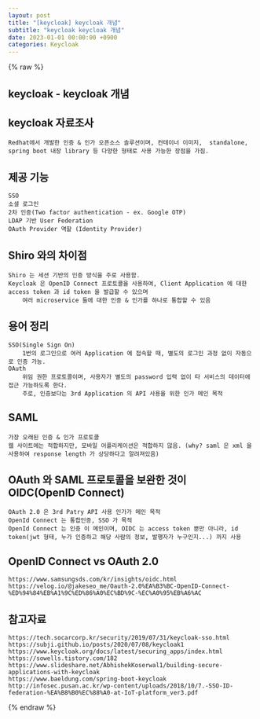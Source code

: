 ```yaml
---  
layout: post  
title: "[keycloak] keycloak 개념"  
subtitle: "keycloak keycloak 개념"  
date: 2023-01-01 00:00:00 +0900  
categories: Keycloak  
---  
```

{% raw %}  
## keycloak - keycloak 개념  
  
## keycloak 자료조사  
	Redhat에서 개발한 인증 & 인가 오픈소스 솔루션이며, 컨테이너 이미지,  standalone, spring boot 내장 library 등 다양한 형태로 사용 가능한 장점을 가짐.  
  
## 제공 기능  
	SSO  
	소셜 로그인  
	2차 인증(Two factor authentication - ex. Google OTP)  
	LDAP 기반 User Federation  
	OAuth Provider 역할 (Identity Provider)  
  
## Shiro 와의 차이점  
	Shiro 는 세션 기반의 인증 방식을 주로 사용함.  
	Keycloak 은 OpenID Connect 프로토콜을 사용하여, Client Application 에 대한 access token 과 id token 을 발급할 수 있으며  
		여러 microservice 들에 대한 인증 & 인가를 하나로 통합할 수 있음  
  
## 용어 정리  
	SSO(Single Sign On)  
		1번의 로그인으로 여러 Application 에 접속할 때, 별도의 로그인 과정 없이 자동으로 인증 가능.  
	OAuth  
		위임 권한 프로토콜이며, 사용자가 별도의 password 입력 없이 타 서비스의 데이터에 접근 가능하도록 한다.  
		주로, 인증보다는 3rd Application 의 API 사용을 위한 인가 메인 목적  
  
## SAML  
	가장 오래된 인증 & 인가 프로토콜  
	웹 사이트에는 적합하지만, 모바일 어플리케이션은 적합하지 않음. (why? saml 은 xml 을 사용하여 response length 가 상당하다고 알려져있음)  
  
## OAuth 와 SAML 프로토콜을 보완한 것이 OIDC(OpenID Connect)  
	OAuth 2.0 은 3rd Patry API 사용 인가가 메인 목적  
	OpenId Connect 는 통합인증, SSO 가 목적  
	OpenId Connect 는 인증 이 메인이며, OIDC 는 access token 뿐만 아니라, id token(jwt 형태, 누가 인증하고 해당 사람의 정보, 발행자가 누구인지...) 까지 사용  
  
## OpenID Connect vs OAuth 2.0  
	https://www.samsungsds.com/kr/insights/oidc.html  
	https://velog.io/@jakeseo_me/Oauth-2.0%EA%B3%BC-OpenID-Connect-%ED%94%84%EB%A1%9C%ED%86%A0%EC%BD%9C-%EC%A0%95%EB%A6%AC  
  
## 참고자료  
	https://tech.socarcorp.kr/security/2019/07/31/keycloak-sso.html  
	https://subji.github.io/posts/2020/07/08/keycloak1  
	https://www.keycloak.org/docs/latest/securing_apps/index.html  
	https://sowells.tistory.com/182  
	https://www.slideshare.net/AbhishekKoserwal1/building-secure-applications-with-keycloak  
	https://www.baeldung.com/spring-boot-keycloak  
	http://infosec.pusan.ac.kr/wp-content/uploads/2018/10/7.-SSO-ID-federation-%EA%B8%B0%EC%88%A0-at-IoT-platform_ver3.pdf  
  
{% endraw %}